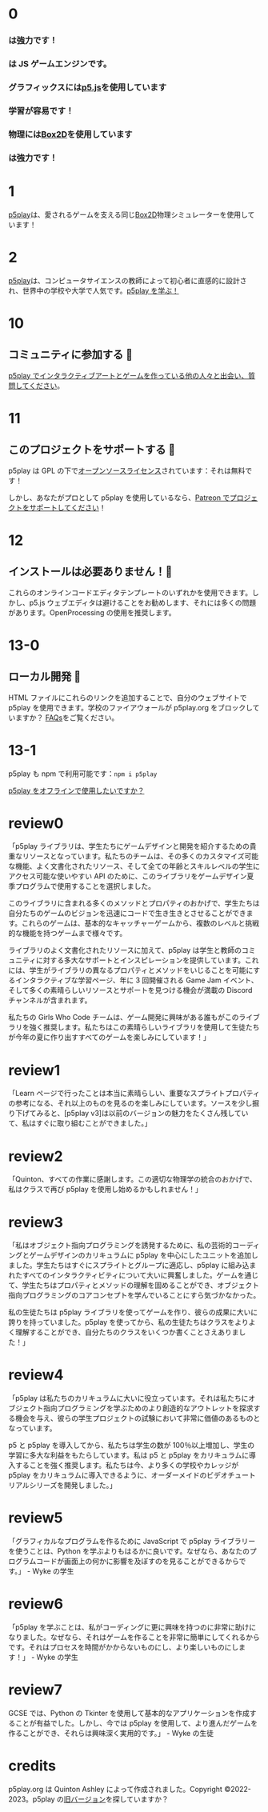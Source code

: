 # 0

### は強力です！

### は JS ゲームエンジンです。

### グラフィックスには[p5.js](http://p5js.org/)を使用しています

### 学習が容易です！

### 物理には[Box2D](https://piqnt.com/planck.js/)を使用しています

### は強力です！

# 1

[p5play](https://github.com/quinton-ashley/p5play)は、愛されるゲームを支える同じ[Box2D](https://piqnt.com/planck.js/)物理シミュレーターを使用しています！

# 2

[p5play](https://github.com/quinton-ashley/p5play)は、コンピュータサイエンスの教師によって初心者に直感的に設計され、世界中の学校や大学で人気です。[p5play を学ぶ！](learn/sprite.html)

# 10

## コミュニティに参加する 👾

[p5play でインタラクティブアートとゲームを作っている他の人々と出会い、質問してください](https://discord.gg/3UTbqUgmPF)。

# 11

## このプロジェクトをサポートする 🤝

p5play は GPL の下で[オープンソースライセンス](https://github.com/quinton-ashley/p5play-web/blob/main/LICENSING.md)されています：それは無料です！

しかし、あなたがプロとして p5play を使用しているなら、[Patreon でプロジェクトをサポートしてください](https://www.patreon.com/p5play)！

# 12

## インストールは必要ありません！🤩

これらのオンラインコードエディタテンプレートのいずれかを使用できます。しかし、p5.js ウェブエディタは避けることをお勧めします、それには多くの問題があります。OpenProcessing の使用を推奨します。

# 13-0

## ローカル開発 🔨

HTML ファイルにこれらのリンクを追加することで、自分のウェブサイトで p5play を使用できます。学校のファイアウォールが p5play.org をブロックしていますか？ [FAQs](https://github.com/quinton-ashley/p5play/wiki/FAQ#school-firewall-blocking-p5playorg)をご覧ください。

# 13-1

p5play も npm で利用可能です：`npm i p5play`

[p5play をオフラインで使用したいですか？](https://github.com/quinton-ashley/p5play/wiki/Get-Started)

# review0

「p5play ライブラリは、学生たちにゲームデザインと開発を紹介するための貴重なリソースとなっています。私たちのチームは、その多くのカスタマイズ可能な機能、よく文書化されたリソース、そして全ての年齢とスキルレベルの学生にアクセス可能な使いやすい API のために、このライブラリをゲームデザイン夏季プログラムで使用することを選択しました。

このライブラリに含まれる多くのメソッドとプロパティのおかげで、学生たちは自分たちのゲームのビジョンを迅速にコードで生き生きとさせることができます。これらのゲームは、基本的なキャッチャーゲームから、複数のレベルと挑戦的な機能を持つゲームまで様々です。

ライブラリのよく文書化されたリソースに加えて、p5play は学生と教師のコミュニティに対する多大なサポートとインスピレーションを提供しています。これには、学生がライブラリの異なるプロパティとメソッドをいじることを可能にするインタラクティブな学習ページ、年に 3 回開催される Game Jam イベント、そして多くの素晴らしいリソースとサポートを見つける機会が満載の Discord チャンネルが含まれます。

私たちの Girls Who Code チームは、ゲーム開発に興味がある誰もがこのライブラリを強く推奨します。私たちはこの素晴らしいライブラリを使用して生徒たちが今年の夏に作り出すすべてのゲームを楽しみにしています！」

# review1

「Learn ページで行ったことは本当に素晴らしい、重要なスプライトプロパティの参考になる、それ以上のものを見るのを楽しみにしています。ソースを少し掘り下げてみると、[p5play v3]は以前のバージョンの魅力をたくさん残していて、私はすぐに取り組むことができました。」

# review2

「Quinton、すべての作業に感謝します。この適切な物理学の統合のおかげで、私はクラスで再び p5play を使用し始めるかもしれません！」

# review3

「私はオブジェクト指向プログラミングを誘発するために、私の芸術的コーディングとゲームデザインのカリキュラムに p5play を中心にしたユニットを追加しました。学生たちはすぐにスプライトとグループに適応し、p5play に組み込まれたすべてのインタラクティビティについて大いに興奮しました。ゲームを通じて、学生たちはプロパティとメソッドの理解を固めることができ、オブジェクト指向プログラミングのコアコンセプトを学んでいることにすら気づかなかった。

私の生徒たちは p5play ライブラリを使ってゲームを作り、彼らの成果に大いに誇りを持っていました。p5play を使ってから、私の生徒たちはクラスをよりよく理解することができ、自分たちのクラスをいくつか書くことさえありました！」

# review4

「p5play は私たちのカリキュラムに大いに役立っています。それは私たちにオブジェクト指向プログラミングを学ぶためのより創造的なアウトレットを探求する機会を与え、彼らの学生プロジェクトの試験において非常に価値のあるものとなっています。

p5 と p5play を導入してから、私たちは学生の数が 100％以上増加し、学生の学習に多大な利益をもたらしています。私は p5 と p5play をカリキュラムに導入することを強く推奨します。私たちは今、より多くの学校やカレッジが p5play をカリキュラムに導入できるように、オーダーメイドのビデオチュートリアルシリーズを開発しました。」

# review5

「グラフィカルなプログラムを作るために JavaScript で p5play ライブラリーを使うことは、Python を学ぶよりもはるかに良いです。なぜなら、あなたのプログラムコードが画面上の何かに影響を及ぼすのを見ることができるからです。」 - Wyke の学生

# review6

「p5play を学ぶことは、私がコーディングに更に興味を持つのに非常に助けになりました。なぜなら、それはゲームを作ることを非常に簡単にしてくれるからです。それはプロセスを時間がかからないものにし、より楽しいものにします！」 - Wyke の学生

# review7

GCSE では、Python の Tkinter を使用して基本的なアプリケーションを作成することが有益でした。しかし、今では p5play を使用して、より進んだゲームを作ることができ、それらは興味深く実用的です。」 - Wyke の生徒

# credits

p5play.org は Quinton Ashley によって作成されました。Copyright ©2022-2023。p5play の[旧バージョン](https://quinton-ashley.github.io/p5play-web-archive/v2)を探していますか？
